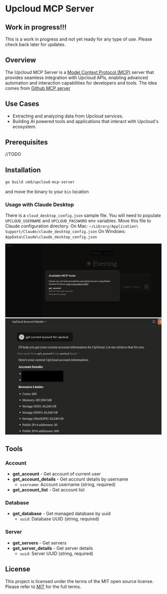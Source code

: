 # Upcloud MCP Server

## Work in progress!!!

This is a work in progress and not yet ready for any type of use. Please check back later for updates.

## Overview

The Upcloud MCP Server is a [Model Context Protocol (MCP)](https://modelcontextprotocol.io/introduction)
server that provides seamless integration with Upcloud APIs, enabling advanced
automation and interaction capabilities for developers and tools.
The idea comes from [Github MCP server](https://github.com/github/github-mcp-server/)

## Use Cases

- Extracting and analyzing data from Upcloud services.
- Building AI powered tools and applications that interact with Upcloud's ecosystem.

## Prerequisites

//TODO

## Installation

```sh
go build cmd/upcloud-mcp-server
```

and move the binary to your `bin` location

### Usage with Claude Desktop

There is a `cloud_desktop_config.json` sample file.
You will need to populate `UPCLOUD_USERNAME` and `UPCLOUD_PASSWORD` env variables.
Move this file to Claude configuration directory.
On Mac: `~/Library/Application\ Support/Claude/claude_desktop_config.json`
On Windows: `AppData\Claude\claude_desktop_config.json`

![tools](./static/tools.png)
![ask](./static/ask.png)

## Tools

### Account

- **get_account** - Get account of current user
- **get_account_details** - Get account details by username
  - `username`: Account username (string, required)
- **get_account_list** - Get account list

### Database

- **get_database** - Get managed database by uuid
  - `uuid`: Database UUID (string, required)

### Server

- **get_servers** - Get servers
- **get_server_details** - Get server details
  - `uuid`: Server UUID (string, required)

## License

This project is licensed under the terms of the MIT open source license. Please refer to [MIT](./LICENSE) for the full terms.
